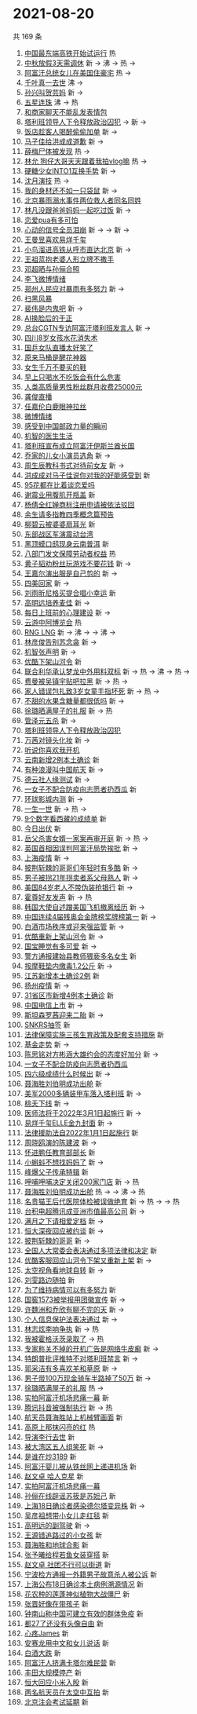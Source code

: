 # 2021-08-20

共 169 条

<!-- BEGIN -->
<!-- 最后更新时间 Fri Aug 20 2021 15:17:27 GMT+0800 (China Standard Time) -->

1. [中国最东端高铁开始试运行](https://s.weibo.com//weibo?q=%23%E4%B8%AD%E5%9B%BD%E6%9C%80%E4%B8%9C%E7%AB%AF%E9%AB%98%E9%93%81%E5%BC%80%E5%A7%8B%E8%AF%95%E8%BF%90%E8%A1%8C%23&Refer=new_time)
   热
1. [中秋放假3天需调休](https://s.weibo.com//weibo?q=%23%E4%B8%AD%E7%A7%8B%E6%94%BE%E5%81%873%E5%A4%A9%E9%9C%80%E8%B0%83%E4%BC%91%23&Refer=top)
   新 -> 沸 -> 热 ->
1. [阿富汗总统女儿在美国住豪宅](https://s.weibo.com//weibo?q=%23%E9%98%BF%E5%AF%8C%E6%B1%97%E6%80%BB%E7%BB%9F%E5%A5%B3%E5%84%BF%E5%9C%A8%E7%BE%8E%E5%9B%BD%E4%BD%8F%E8%B1%AA%E5%AE%85%23&Refer=top)
   热 ->
1. [千叶真一去世](https://s.weibo.com//weibo?q=%23%E5%8D%83%E5%8F%B6%E7%9C%9F%E4%B8%80%E5%8E%BB%E4%B8%96%23&Refer=top)
   沸 ->
1. [孙兴叫贺芸妈](https://s.weibo.com//weibo?q=%23%E5%AD%99%E5%85%B4%E5%8F%AB%E8%B4%BA%E8%8A%B8%E5%A6%88%23&Refer=top)
   新 ->
1. [五星连珠](https://s.weibo.com//weibo?q=%E4%BA%94%E6%98%9F%E8%BF%9E%E7%8F%A0&Refer=top)
   沸 -> 热
1. [和商家聊天不能乱发表情包](https://s.weibo.com//weibo?q=%23%E5%92%8C%E5%95%86%E5%AE%B6%E8%81%8A%E5%A4%A9%E4%B8%8D%E8%83%BD%E4%B9%B1%E5%8F%91%E8%A1%A8%E6%83%85%E5%8C%85%23&Refer=top)
1. [塔利班领导人下令释放政治囚犯](https://s.weibo.com//weibo?q=%E5%A1%94%E5%88%A9%E7%8F%AD%E9%A2%86%E5%AF%BC%E4%BA%BA%E4%B8%8B%E4%BB%A4%E9%87%8A%E6%94%BE%E6%94%BF%E6%B2%BB%E5%9B%9A%E7%8A%AF&Refer=top)
   -> 新 ->
1. [饭店趁客人喝醉偷偷加单](https://s.weibo.com//weibo?q=%23%E9%A5%AD%E5%BA%97%E8%B6%81%E5%AE%A2%E4%BA%BA%E5%96%9D%E9%86%89%E5%81%B7%E5%81%B7%E5%8A%A0%E5%8D%95%23&Refer=top)
   新 ->
1. [马子佳给洪成成道歉](https://s.weibo.com//weibo?q=%23%E9%A9%AC%E5%AD%90%E4%BD%B3%E7%BB%99%E6%B4%AA%E6%88%90%E6%88%90%E9%81%93%E6%AD%89%23&Refer=top)
   新 ->
1. [薛梅尸体被发现](https://s.weibo.com//weibo?q=%23%E8%96%9B%E6%A2%85%E5%B0%B8%E4%BD%93%E8%A2%AB%E5%8F%91%E7%8E%B0%23&Refer=top)
   热 ->
1. [林允
   狗仔大哥天天跟着我拍vlog嘛](https://s.weibo.com//weibo?q=%E6%9E%97%E5%85%81%20%E7%8B%97%E4%BB%94%E5%A4%A7%E5%93%A5%E5%A4%A9%E5%A4%A9%E8%B7%9F%E7%9D%80%E6%88%91%E6%8B%8Dvlog%E5%98%9B&Refer=top)
   热 ->
1. [硬糖少女INTO1互换手势](https://s.weibo.com//weibo?q=%E7%A1%AC%E7%B3%96%E5%B0%91%E5%A5%B3INTO1%E4%BA%92%E6%8D%A2%E6%89%8B%E5%8A%BF&Refer=top)
   新 ->
1. [沈月演技](https://s.weibo.com//weibo?q=%23%E6%B2%88%E6%9C%88%E6%BC%94%E6%8A%80%23&Refer=top)
   热 ->
1. [我的身材还不如一只袋鼠](https://s.weibo.com//weibo?q=%23%E6%88%91%E7%9A%84%E8%BA%AB%E6%9D%90%E8%BF%98%E4%B8%8D%E5%A6%82%E4%B8%80%E5%8F%AA%E8%A2%8B%E9%BC%A0%23&Refer=top)
   新 ->
1. [北京暴雨溺水事件两位救人者同名同姓](https://s.weibo.com//weibo?q=%23%E5%8C%97%E4%BA%AC%E6%9A%B4%E9%9B%A8%E6%BA%BA%E6%B0%B4%E4%BA%8B%E4%BB%B6%E4%B8%A4%E4%BD%8D%E6%95%91%E4%BA%BA%E8%80%85%E5%90%8C%E5%90%8D%E5%90%8C%E5%A7%93%23&Refer=top)
1. [林凡没跟爸爸妈妈一起吃过饭](https://s.weibo.com//weibo?q=%23%E6%9E%97%E5%87%A1%E6%B2%A1%E8%B7%9F%E7%88%B8%E7%88%B8%E5%A6%88%E5%A6%88%E4%B8%80%E8%B5%B7%E5%90%83%E8%BF%87%E9%A5%AD%23&Refer=top)
   新 ->
1. [恋爱pua有多可怕](https://s.weibo.com//weibo?q=%23%E6%81%8B%E7%88%B1pua%E6%9C%89%E5%A4%9A%E5%8F%AF%E6%80%95%23&Refer=top)
1. [心动的信号全员泪崩](https://s.weibo.com//weibo?q=%23%E5%BF%83%E5%8A%A8%E7%9A%84%E4%BF%A1%E5%8F%B7%E5%85%A8%E5%91%98%E6%B3%AA%E5%B4%A9%23&Refer=top)
   新 -> -> 新 ->
1. [王曼昱喜欢易烊千玺](https://s.weibo.com//weibo?q=%E7%8E%8B%E6%9B%BC%E6%98%B1%E5%96%9C%E6%AC%A2%E6%98%93%E7%83%8A%E5%8D%83%E7%8E%BA&Refer=top)
1. [小鸟溜进高铁从呼市直达北京](https://s.weibo.com//weibo?q=%23%E5%B0%8F%E9%B8%9F%E6%BA%9C%E8%BF%9B%E9%AB%98%E9%93%81%E4%BB%8E%E5%91%BC%E5%B8%82%E7%9B%B4%E8%BE%BE%E5%8C%97%E4%BA%AC%23&Refer=top)
   新 ->
1. [王祖蓝抱老婆人形立牌不撒手](https://s.weibo.com//weibo?q=%23%E7%8E%8B%E7%A5%96%E8%93%9D%E6%8A%B1%E8%80%81%E5%A9%86%E4%BA%BA%E5%BD%A2%E7%AB%8B%E7%89%8C%E4%B8%8D%E6%92%92%E6%89%8B%23&Refer=top)
1. [邓超晒与孙俪合照](https://s.weibo.com//weibo?q=%23%E9%82%93%E8%B6%85%E6%99%92%E4%B8%8E%E5%AD%99%E4%BF%AA%E5%90%88%E7%85%A7%23&Refer=top)
1. [李飞微博情绪](https://s.weibo.com//weibo?q=%23%E6%9D%8E%E9%A3%9E%E5%BE%AE%E5%8D%9A%E6%83%85%E7%BB%AA%23&Refer=top)
1. [郑州人民应对暴雨有多努力](https://s.weibo.com//weibo?q=%23%E9%83%91%E5%B7%9E%E4%BA%BA%E6%B0%91%E5%BA%94%E5%AF%B9%E6%9A%B4%E9%9B%A8%E6%9C%89%E5%A4%9A%E5%8A%AA%E5%8A%9B%23&Refer=top)
   新 ->
1. [扫黑风暴](https://s.weibo.com//weibo?q=%E6%89%AB%E9%BB%91%E9%A3%8E%E6%9A%B4&Refer=top)
1. [裴伟是内鬼吧](https://s.weibo.com//weibo?q=%E8%A3%B4%E4%BC%9F%E6%98%AF%E5%86%85%E9%AC%BC%E5%90%A7&Refer=top)
   新 ->
1. [AI换脸后的于正](https://s.weibo.com//weibo?q=AI%E6%8D%A2%E8%84%B8%E5%90%8E%E7%9A%84%E4%BA%8E%E6%AD%A3&Refer=top)
1. [总台CGTN专访阿富汗塔利班发言人](https://s.weibo.com//weibo?q=%23%E6%80%BB%E5%8F%B0CGTN%E4%B8%93%E8%AE%BF%E9%98%BF%E5%AF%8C%E6%B1%97%E5%A1%94%E5%88%A9%E7%8F%AD%E5%8F%91%E8%A8%80%E4%BA%BA%23&Refer=top)
   新 ->
1. [四川8岁女孩水花消失术](https://s.weibo.com//weibo?q=%23%E5%9B%9B%E5%B7%9D8%E5%B2%81%E5%A5%B3%E5%AD%A9%E6%B0%B4%E8%8A%B1%E6%B6%88%E5%A4%B1%E6%9C%AF%23&Refer=top)
1. [国乒女队直播太好笑了](https://s.weibo.com//weibo?q=%23%E5%9B%BD%E4%B9%92%E5%A5%B3%E9%98%9F%E7%9B%B4%E6%92%AD%E5%A4%AA%E5%A5%BD%E7%AC%91%E4%BA%86%23&Refer=top)
1. [原来马桶是醒花神器](https://s.weibo.com//weibo?q=%23%E5%8E%9F%E6%9D%A5%E9%A9%AC%E6%A1%B6%E6%98%AF%E9%86%92%E8%8A%B1%E7%A5%9E%E5%99%A8%23&Refer=top)
1. [女生千万不要买的鞋](https://s.weibo.com//weibo?q=%23%E5%A5%B3%E7%94%9F%E5%8D%83%E4%B8%87%E4%B8%8D%E8%A6%81%E4%B9%B0%E7%9A%84%E9%9E%8B%23&Refer=top)
1. [早上只喝水不吃饭会有什么危害](https://s.weibo.com//weibo?q=%23%E6%97%A9%E4%B8%8A%E5%8F%AA%E5%96%9D%E6%B0%B4%E4%B8%8D%E5%90%83%E9%A5%AD%E4%BC%9A%E6%9C%89%E4%BB%80%E4%B9%88%E5%8D%B1%E5%AE%B3%23&Refer=top)
1. [人类高质量男性粉丝群月收费25000元](https://s.weibo.com//weibo?q=%23%E4%BA%BA%E7%B1%BB%E9%AB%98%E8%B4%A8%E9%87%8F%E7%94%B7%E6%80%A7%E7%B2%89%E4%B8%9D%E7%BE%A4%E6%9C%88%E6%94%B6%E8%B4%B925000%E5%85%83%23&Refer=top)
1. [龚俊直播](https://s.weibo.com//weibo?q=%23%E9%BE%9A%E4%BF%8A%E7%9B%B4%E6%92%AD%23&Refer=top)
1. [任嘉伦白鹿眼神拉丝](https://s.weibo.com//weibo?q=%23%E4%BB%BB%E5%98%89%E4%BC%A6%E7%99%BD%E9%B9%BF%E7%9C%BC%E7%A5%9E%E6%8B%89%E4%B8%9D%23&Refer=top)
1. [微博情绪](https://s.weibo.com//weibo?q=%E5%BE%AE%E5%8D%9A%E6%83%85%E7%BB%AA&Refer=top)
1. [感受到中国邮政力量的瞬间](https://s.weibo.com//weibo?q=%23%E6%84%9F%E5%8F%97%E5%88%B0%E4%B8%AD%E5%9B%BD%E9%82%AE%E6%94%BF%E5%8A%9B%E9%87%8F%E7%9A%84%E7%9E%AC%E9%97%B4%23&Refer=top)
1. [机智的医生生活](https://s.weibo.com//weibo?q=%E6%9C%BA%E6%99%BA%E7%9A%84%E5%8C%BB%E7%94%9F%E7%94%9F%E6%B4%BB&Refer=top)
1. [塔利班宣布成立阿富汗伊斯兰酋长国](https://s.weibo.com//weibo?q=%23%E5%A1%94%E5%88%A9%E7%8F%AD%E5%AE%A3%E5%B8%83%E6%88%90%E7%AB%8B%E9%98%BF%E5%AF%8C%E6%B1%97%E4%BC%8A%E6%96%AF%E5%85%B0%E9%85%8B%E9%95%BF%E5%9B%BD%23&Refer=top)
1. [乔家的儿女小演员选角](https://s.weibo.com//weibo?q=%23%E4%B9%94%E5%AE%B6%E7%9A%84%E5%84%BF%E5%A5%B3%E5%B0%8F%E6%BC%94%E5%91%98%E9%80%89%E8%A7%92%23&Refer=top)
   新 ->
1. [周生辰教科书式对待前女友](https://s.weibo.com//weibo?q=%23%E5%91%A8%E7%94%9F%E8%BE%B0%E6%95%99%E7%A7%91%E4%B9%A6%E5%BC%8F%E5%AF%B9%E5%BE%85%E5%89%8D%E5%A5%B3%E5%8F%8B%23&Refer=top)
   新 ->
1. [洪成成对马子佳说你对我的好能感受到](https://s.weibo.com//weibo?q=%E6%B4%AA%E6%88%90%E6%88%90%E5%AF%B9%E9%A9%AC%E5%AD%90%E4%BD%B3%E8%AF%B4%E4%BD%A0%E5%AF%B9%E6%88%91%E7%9A%84%E5%A5%BD%E8%83%BD%E6%84%9F%E5%8F%97%E5%88%B0&Refer=top)
   新
1. [95花都在比着谈恋爱吗](https://s.weibo.com//weibo?q=%2395%E8%8A%B1%E9%83%BD%E5%9C%A8%E6%AF%94%E7%9D%80%E8%B0%88%E6%81%8B%E7%88%B1%E5%90%97%23&Refer=top)
1. [谢震业用腹肌开瓶盖](https://s.weibo.com//weibo?q=%23%E8%B0%A2%E9%9C%87%E4%B8%9A%E7%94%A8%E8%85%B9%E8%82%8C%E5%BC%80%E7%93%B6%E7%9B%96%23&Refer=top)
   新
1. [杨倩全红婵商标注册申请被依法驳回](https://s.weibo.com//weibo?q=%23%E6%9D%A8%E5%80%A9%E5%85%A8%E7%BA%A2%E5%A9%B5%E5%95%86%E6%A0%87%E6%B3%A8%E5%86%8C%E7%94%B3%E8%AF%B7%E8%A2%AB%E4%BE%9D%E6%B3%95%E9%A9%B3%E5%9B%9E%23&Refer=top)
1. [余生请多指教四季概念篇预告](https://s.weibo.com//weibo?q=%23%E4%BD%99%E7%94%9F%E8%AF%B7%E5%A4%9A%E6%8C%87%E6%95%99%E5%9B%9B%E5%AD%A3%E6%A6%82%E5%BF%B5%E7%AF%87%E9%A2%84%E5%91%8A%23&Refer=top)
1. [柳碧云被婆婆扇耳光](https://s.weibo.com//weibo?q=%23%E6%9F%B3%E7%A2%A7%E4%BA%91%E8%A2%AB%E5%A9%86%E5%A9%86%E6%89%87%E8%80%B3%E5%85%89%23&Refer=top)
   新
1. [东部战区军演震动台湾](https://s.weibo.com//weibo?q=%23%E4%B8%9C%E9%83%A8%E6%88%98%E5%8C%BA%E5%86%9B%E6%BC%94%E9%9C%87%E5%8A%A8%E5%8F%B0%E6%B9%BE%23&Refer=top)
1. [黑顶蟆口鸱现身云南普洱](https://s.weibo.com//weibo?q=%E9%BB%91%E9%A1%B6%E8%9F%86%E5%8F%A3%E9%B8%B1%E7%8E%B0%E8%BA%AB%E4%BA%91%E5%8D%97%E6%99%AE%E6%B4%B1&Refer=top)
   新
1. [八部门发文保障劳动者权益](https://s.weibo.com//weibo?q=%23%E5%85%AB%E9%83%A8%E9%97%A8%E5%8F%91%E6%96%87%E4%BF%9D%E9%9A%9C%E5%8A%B3%E5%8A%A8%E8%80%85%E6%9D%83%E7%9B%8A%23&Refer=new_time)
   热
1. [黄子韬劝粉丝玩游戏不要花钱](https://s.weibo.com//weibo?q=%23%E9%BB%84%E5%AD%90%E9%9F%AC%E5%8A%9D%E7%B2%89%E4%B8%9D%E7%8E%A9%E6%B8%B8%E6%88%8F%E4%B8%8D%E8%A6%81%E8%8A%B1%E9%92%B1%23&Refer=top)
   新 ->
1. [王嘉尔演出服是自己剪的](https://s.weibo.com//weibo?q=%23%E7%8E%8B%E5%98%89%E5%B0%94%E6%BC%94%E5%87%BA%E6%9C%8D%E6%98%AF%E8%87%AA%E5%B7%B1%E5%89%AA%E7%9A%84%23&Refer=top)
   新 ->
1. [四美回家](https://s.weibo.com//weibo?q=%23%E5%9B%9B%E7%BE%8E%E5%9B%9E%E5%AE%B6%23&Refer=top)
   新 ->
1. [刘雨昕尼格买提合唱小幸运](https://s.weibo.com//weibo?q=%23%E5%88%98%E9%9B%A8%E6%98%95%E5%B0%BC%E6%A0%BC%E4%B9%B0%E6%8F%90%E5%90%88%E5%94%B1%E5%B0%8F%E5%B9%B8%E8%BF%90%23&Refer=top)
   新
1. [高明远培养麦佳](https://s.weibo.com//weibo?q=%E9%AB%98%E6%98%8E%E8%BF%9C%E5%9F%B9%E5%85%BB%E9%BA%A6%E4%BD%B3&Refer=top)
   新 ->
1. [每日上班前的心理建设](https://s.weibo.com//weibo?q=%23%E6%AF%8F%E6%97%A5%E4%B8%8A%E7%8F%AD%E5%89%8D%E7%9A%84%E5%BF%83%E7%90%86%E5%BB%BA%E8%AE%BE%23&Refer=top)
   新 ->
1. [云游中阿博览会](https://s.weibo.com//weibo?q=%23%E4%BA%91%E6%B8%B8%E4%B8%AD%E9%98%BF%E5%8D%9A%E8%A7%88%E4%BC%9A%23&Refer=new_time)
   热
1. [RNG LNG](https://s.weibo.com//weibo?q=RNG%20LNG&Refer=top) 新 -> 沸 -> -> 沸 ->
1. [林彦俊告别苏念衾](https://s.weibo.com//weibo?q=%23%E6%9E%97%E5%BD%A6%E4%BF%8A%E5%91%8A%E5%88%AB%E8%8B%8F%E5%BF%B5%E8%A1%BE%23&Refer=top)
   新 ->
1. [机智张声明](https://s.weibo.com//weibo?q=%E6%9C%BA%E6%99%BA%E5%BC%A0%E5%A3%B0%E6%98%8E&Refer=top)
   新 ->
1. [优酷下架山河令](https://s.weibo.com//weibo?q=%E4%BC%98%E9%85%B7%E4%B8%8B%E6%9E%B6%E5%B1%B1%E6%B2%B3%E4%BB%A4&Refer=top)
   新
1. [联合利华承认梦龙中外用料双标](https://s.weibo.com//weibo?q=%23%E8%81%94%E5%90%88%E5%88%A9%E5%8D%8E%E6%89%BF%E8%AE%A4%E6%A2%A6%E9%BE%99%E4%B8%AD%E5%A4%96%E7%94%A8%E6%96%99%E5%8F%8C%E6%A0%87%23&Refer=top)
   新 -> 热 -> 沸 -> 热 ->
1. [费曼被吴镇宇贴吧拉黑](https://s.weibo.com//weibo?q=%23%E8%B4%B9%E6%9B%BC%E8%A2%AB%E5%90%B4%E9%95%87%E5%AE%87%E8%B4%B4%E5%90%A7%E6%8B%89%E9%BB%91%23&Refer=top)
   新 -> 热 ->
1. [家人错误包扎致3岁女童手指坏死](https://s.weibo.com//weibo?q=%23%E5%AE%B6%E4%BA%BA%E9%94%99%E8%AF%AF%E5%8C%85%E6%89%8E%E8%87%B43%E5%B2%81%E5%A5%B3%E7%AB%A5%E6%89%8B%E6%8C%87%E5%9D%8F%E6%AD%BB%23&Refer=top)
   新 -> 热 ->
1. [不甜的水果含糖量都很低吗](https://s.weibo.com//weibo?q=%23%E4%B8%8D%E7%94%9C%E7%9A%84%E6%B0%B4%E6%9E%9C%E5%90%AB%E7%B3%96%E9%87%8F%E9%83%BD%E5%BE%88%E4%BD%8E%E5%90%97%23&Refer=top)
   新 ->
1. [徐璐晒满屋子的礼服](https://s.weibo.com//weibo?q=%23%E5%BE%90%E7%92%90%E6%99%92%E6%BB%A1%E5%B1%8B%E5%AD%90%E7%9A%84%E7%A4%BC%E6%9C%8D%23&Refer=top)
   新 -> 热
1. [管泽元五杀](https://s.weibo.com//weibo?q=%23%E7%AE%A1%E6%B3%BD%E5%85%83%E4%BA%94%E6%9D%80%23&Refer=top)
   新 ->
1. [塔利班领导人下令释放政治囚犯](https://s.weibo.com//weibo?q=%23%E5%A1%94%E5%88%A9%E7%8F%AD%E9%A2%86%E5%AF%BC%E4%BA%BA%E4%B8%8B%E4%BB%A4%E9%87%8A%E6%94%BE%E6%94%BF%E6%B2%BB%E5%9B%9A%E7%8A%AF%23&Refer=top)
1. [万茜对镜头化妆](https://s.weibo.com//weibo?q=%23%E4%B8%87%E8%8C%9C%E5%AF%B9%E9%95%9C%E5%A4%B4%E5%8C%96%E5%A6%86%23&Refer=top)
   新 ->
1. [听说你喜欢我开机](https://s.weibo.com//weibo?q=%23%E5%90%AC%E8%AF%B4%E4%BD%A0%E5%96%9C%E6%AC%A2%E6%88%91%E5%BC%80%E6%9C%BA%23&Refer=top)
1. [云南新增2例本土确诊](https://s.weibo.com//weibo?q=%23%E4%BA%91%E5%8D%97%E6%96%B0%E5%A2%9E2%E4%BE%8B%E6%9C%AC%E5%9C%9F%E7%A1%AE%E8%AF%8A%23&Refer=top)
   新
1. [有种浪漫叫中国航天](https://s.weibo.com//weibo?q=%23%E6%9C%89%E7%A7%8D%E6%B5%AA%E6%BC%AB%E5%8F%AB%E4%B8%AD%E5%9B%BD%E8%88%AA%E5%A4%A9%23&Refer=top)
   新 ->
1. [德云社人缘测试](https://s.weibo.com//weibo?q=%23%E5%BE%B7%E4%BA%91%E7%A4%BE%E4%BA%BA%E7%BC%98%E6%B5%8B%E8%AF%95%23&Refer=top)
   新 ->
1. [一女子不配合防疫向志愿者扔西瓜](https://s.weibo.com//weibo?q=%E4%B8%80%E5%A5%B3%E5%AD%90%E4%B8%8D%E9%85%8D%E5%90%88%E9%98%B2%E7%96%AB%E5%90%91%E5%BF%97%E6%84%BF%E8%80%85%E6%89%94%E8%A5%BF%E7%93%9C&Refer=top)
   新
1. [环球影城内测](https://s.weibo.com//weibo?q=%E7%8E%AF%E7%90%83%E5%BD%B1%E5%9F%8E%E5%86%85%E6%B5%8B&Refer=top)
   新 ->
1. [一生一世](https://s.weibo.com//weibo?q=%E4%B8%80%E7%94%9F%E4%B8%80%E4%B8%96&Refer=top)
   新 -> 热 ->
1. [9个数字看西藏的成绩单](https://s.weibo.com//weibo?q=%239%E4%B8%AA%E6%95%B0%E5%AD%97%E7%9C%8B%E8%A5%BF%E8%97%8F%E7%9A%84%E6%88%90%E7%BB%A9%E5%8D%95%23&Refer=top)
   新
1. [今日出伏](https://s.weibo.com//weibo?q=%E4%BB%8A%E6%97%A5%E5%87%BA%E4%BC%8F&Refer=top)
   新
1. [岳父杀害女婿一家案再审开庭](https://s.weibo.com//weibo?q=%23%E5%B2%B3%E7%88%B6%E6%9D%80%E5%AE%B3%E5%A5%B3%E5%A9%BF%E4%B8%80%E5%AE%B6%E6%A1%88%E5%86%8D%E5%AE%A1%E5%BC%80%E5%BA%AD%23&Refer=top)
   新 -> 热 ->
1. [英国首相因误判阿富汗局势挨批](https://s.weibo.com//weibo?q=%23%E8%8B%B1%E5%9B%BD%E9%A6%96%E7%9B%B8%E5%9B%A0%E8%AF%AF%E5%88%A4%E9%98%BF%E5%AF%8C%E6%B1%97%E5%B1%80%E5%8A%BF%E6%8C%A8%E6%89%B9%23&Refer=top)
   新 ->
1. [上海疫情](https://s.weibo.com//weibo?q=%E4%B8%8A%E6%B5%B7%E7%96%AB%E6%83%85&Refer=top)
   新 ->
1. [披荆斩棘的哥哥们年轻时有多酷](https://s.weibo.com//weibo?q=%23%E6%8A%AB%E8%8D%86%E6%96%A9%E6%A3%98%E7%9A%84%E5%93%A5%E5%93%A5%E4%BB%AC%E5%B9%B4%E8%BD%BB%E6%97%B6%E6%9C%89%E5%A4%9A%E9%85%B7%23&Refer=top)
   新 ->
1. [男子被拐21年拐卖者系父母熟人](https://s.weibo.com//weibo?q=%23%E7%94%B7%E5%AD%90%E8%A2%AB%E6%8B%9021%E5%B9%B4%E6%8B%90%E5%8D%96%E8%80%85%E7%B3%BB%E7%88%B6%E6%AF%8D%E7%86%9F%E4%BA%BA%23&Refer=top)
   新 ->
1. [美国84岁老人不带伪装抢银行](https://s.weibo.com//weibo?q=%23%E7%BE%8E%E5%9B%BD84%E5%B2%81%E8%80%81%E4%BA%BA%E4%B8%8D%E5%B8%A6%E4%BC%AA%E8%A3%85%E6%8A%A2%E9%93%B6%E8%A1%8C%23&Refer=top)
   新 ->
1. [霍尊好友发声](https://s.weibo.com//weibo?q=%E9%9C%8D%E5%B0%8A%E5%A5%BD%E5%8F%8B%E5%8F%91%E5%A3%B0&Refer=top)
   新 -> 热
1. [韩国大使自述蹭美国飞机撤离经历](https://s.weibo.com//weibo?q=%23%E9%9F%A9%E5%9B%BD%E5%A4%A7%E4%BD%BF%E8%87%AA%E8%BF%B0%E8%B9%AD%E7%BE%8E%E5%9B%BD%E9%A3%9E%E6%9C%BA%E6%92%A4%E7%A6%BB%E7%BB%8F%E5%8E%86%23&Refer=top)
   新 ->
1. [中国连续4届残奥会金牌榜奖牌榜第一](https://s.weibo.com//weibo?q=%23%E4%B8%AD%E5%9B%BD%E8%BF%9E%E7%BB%AD4%E5%B1%8A%E6%AE%8B%E5%A5%A5%E4%BC%9A%E9%87%91%E7%89%8C%E6%A6%9C%E5%A5%96%E7%89%8C%E6%A6%9C%E7%AC%AC%E4%B8%80%23&Refer=top)
   新 ->
1. [白酒市场秩序或迎来强监管](https://s.weibo.com//weibo?q=%E7%99%BD%E9%85%92%E5%B8%82%E5%9C%BA%E7%A7%A9%E5%BA%8F%E6%88%96%E8%BF%8E%E6%9D%A5%E5%BC%BA%E7%9B%91%E7%AE%A1&Refer=top)
   新 ->
1. [优酷重新上架山河令](https://s.weibo.com//weibo?q=%23%E4%BC%98%E9%85%B7%E9%87%8D%E6%96%B0%E4%B8%8A%E6%9E%B6%E5%B1%B1%E6%B2%B3%E4%BB%A4%23&Refer=top)
   新 ->
1. [国宝睡觉有多可爱](https://s.weibo.com//weibo?q=%23%E5%9B%BD%E5%AE%9D%E7%9D%A1%E8%A7%89%E6%9C%89%E5%A4%9A%E5%8F%AF%E7%88%B1%23&Refer=top)
   新 ->
1. [警方通报建始县教师猥亵多名女生](https://s.weibo.com//weibo?q=%23%E8%AD%A6%E6%96%B9%E9%80%9A%E6%8A%A5%E5%BB%BA%E5%A7%8B%E5%8E%BF%E6%95%99%E5%B8%88%E7%8C%A5%E4%BA%B5%E5%A4%9A%E5%90%8D%E5%A5%B3%E7%94%9F%23&Refer=top)
   新
1. [按摩鞋垫内缴毒1.2公斤](https://s.weibo.com//weibo?q=%23%E6%8C%89%E6%91%A9%E9%9E%8B%E5%9E%AB%E5%86%85%E7%BC%B4%E6%AF%921.2%E5%85%AC%E6%96%A4%23&Refer=top)
   新 ->
1. [江苏新增本土确诊2例](https://s.weibo.com//weibo?q=%23%E6%B1%9F%E8%8B%8F%E6%96%B0%E5%A2%9E%E6%9C%AC%E5%9C%9F%E7%A1%AE%E8%AF%8A2%E4%BE%8B%23&Refer=top)
   新
1. [扬州疫情](https://s.weibo.com//weibo?q=%23%E6%89%AC%E5%B7%9E%E7%96%AB%E6%83%85%23&Refer=top)
   新 ->
1. [31省区市新增4例本土确诊](https://s.weibo.com//weibo?q=%2331%E7%9C%81%E5%8C%BA%E5%B8%82%E6%96%B0%E5%A2%9E4%E4%BE%8B%E6%9C%AC%E5%9C%9F%E7%A1%AE%E8%AF%8A%23&Refer=top)
   新
1. [中国电信上市](https://s.weibo.com//weibo?q=%E4%B8%AD%E5%9B%BD%E7%94%B5%E4%BF%A1%E4%B8%8A%E5%B8%82&Refer=top)
   新 ->
1. [斯坦森罗茜迎来二胎](https://s.weibo.com//weibo?q=%23%E6%96%AF%E5%9D%A6%E6%A3%AE%E7%BD%97%E8%8C%9C%E8%BF%8E%E6%9D%A5%E4%BA%8C%E8%83%8E%23&Refer=top)
   新 ->
1. [SNKRS抽签](https://s.weibo.com//weibo?q=SNKRS%E6%8A%BD%E7%AD%BE&Refer=top) 新
1. [法律保障实施三孩生育政策及配套支持措施](https://s.weibo.com//weibo?q=%23%E6%B3%95%E5%BE%8B%E4%BF%9D%E9%9A%9C%E5%AE%9E%E6%96%BD%E4%B8%89%E5%AD%A9%E7%94%9F%E8%82%B2%E6%94%BF%E7%AD%96%E5%8F%8A%E9%85%8D%E5%A5%97%E6%94%AF%E6%8C%81%E6%8E%AA%E6%96%BD%23&Refer=top)
   新
1. [基金走势](https://s.weibo.com//weibo?q=%E5%9F%BA%E9%87%91%E8%B5%B0%E5%8A%BF&Refer=top)
   新 ->
1. [陈思铭对方彬涵大雄约会的态度好加分](https://s.weibo.com//weibo?q=%23%E9%99%88%E6%80%9D%E9%93%AD%E5%AF%B9%E6%96%B9%E5%BD%AC%E6%B6%B5%E5%A4%A7%E9%9B%84%E7%BA%A6%E4%BC%9A%E7%9A%84%E6%80%81%E5%BA%A6%E5%A5%BD%E5%8A%A0%E5%88%86%23&Refer=top)
   新 ->
1. [一女子不配合防疫向志愿者扔西瓜](https://s.weibo.com//weibo?q=%23%E4%B8%80%E5%A5%B3%E5%AD%90%E4%B8%8D%E9%85%8D%E5%90%88%E9%98%B2%E7%96%AB%E5%90%91%E5%BF%97%E6%84%BF%E8%80%85%E6%89%94%E8%A5%BF%E7%93%9C%23&Refer=top)
1. [四六级成绩什么时候出](https://s.weibo.com//weibo?q=%23%E5%9B%9B%E5%85%AD%E7%BA%A7%E6%88%90%E7%BB%A9%E4%BB%80%E4%B9%88%E6%97%B6%E5%80%99%E5%87%BA%23&Refer=top)
   新 ->
1. [聂海胜刘伯明成功出舱](https://s.weibo.com//weibo?q=%E8%81%82%E6%B5%B7%E8%83%9C%E5%88%98%E4%BC%AF%E6%98%8E%E6%88%90%E5%8A%9F%E5%87%BA%E8%88%B1&Refer=top)
   新
1. [美军2000多辆装甲车落入塔利班](https://s.weibo.com//weibo?q=%23%E7%BE%8E%E5%86%9B2000%E5%A4%9A%E8%BE%86%E8%A3%85%E7%94%B2%E8%BD%A6%E8%90%BD%E5%85%A5%E5%A1%94%E5%88%A9%E7%8F%AD%23&Refer=top)
   新 ->
1. [桃夭下线](https://s.weibo.com//weibo?q=%23%E6%A1%83%E5%A4%AD%E4%B8%8B%E7%BA%BF%23&Refer=top)
   新 ->
1. [医师法将于2022年3月1日起施行](https://s.weibo.com//weibo?q=%23%E5%8C%BB%E5%B8%88%E6%B3%95%E5%B0%86%E4%BA%8E2022%E5%B9%B43%E6%9C%881%E6%97%A5%E8%B5%B7%E6%96%BD%E8%A1%8C%23&Refer=top)
   新 ->
1. [易烊千玺ELLE金九封面](https://s.weibo.com//weibo?q=%23%E6%98%93%E7%83%8A%E5%8D%83%E7%8E%BAELLE%E9%87%91%E4%B9%9D%E5%B0%81%E9%9D%A2%23&Refer=top)
   新 ->
1. [法律援助法自2022年1月1日起施行](https://s.weibo.com//weibo?q=%23%E6%B3%95%E5%BE%8B%E6%8F%B4%E5%8A%A9%E6%B3%95%E8%87%AA2022%E5%B9%B41%E6%9C%881%E6%97%A5%E8%B5%B7%E6%96%BD%E8%A1%8C%23&Refer=top)
   新
1. [周晓鸥演的陈建波](https://s.weibo.com//weibo?q=%23%E5%91%A8%E6%99%93%E9%B8%A5%E6%BC%94%E7%9A%84%E9%99%88%E5%BB%BA%E6%B3%A2%23&Refer=top)
   新 ->
1. [怀进鹏任教育部部长](https://s.weibo.com//weibo?q=%23%E6%80%80%E8%BF%9B%E9%B9%8F%E4%BB%BB%E6%95%99%E8%82%B2%E9%83%A8%E9%83%A8%E9%95%BF%23&Refer=top)
   新
1. [小蝌蚪不想找妈妈了](https://s.weibo.com//weibo?q=%23%E5%B0%8F%E8%9D%8C%E8%9A%AA%E4%B8%8D%E6%83%B3%E6%89%BE%E5%A6%88%E5%A6%88%E4%BA%86%23&Refer=top)
   新 ->
1. [峰爆父子传承特辑](https://s.weibo.com//weibo?q=%23%E5%B3%B0%E7%88%86%E7%88%B6%E5%AD%90%E4%BC%A0%E6%89%BF%E7%89%B9%E8%BE%91%23&Refer=top)
   新
1. [呷哺呷哺决定关闭200家门店](https://s.weibo.com//weibo?q=%23%E5%91%B7%E5%93%BA%E5%91%B7%E5%93%BA%E5%86%B3%E5%AE%9A%E5%85%B3%E9%97%AD200%E5%AE%B6%E9%97%A8%E5%BA%97%23&Refer=top)
   新 -> 热
1. [聂海胜刘伯明成功出舱](https://s.weibo.com//weibo?q=%23%E8%81%82%E6%B5%B7%E8%83%9C%E5%88%98%E4%BC%AF%E6%98%8E%E6%88%90%E5%8A%9F%E5%87%BA%E8%88%B1%23&Refer=top)
   热 -> -> 沸 -> 热
1. [名贵猫王后代医院体检被误做绝育](https://s.weibo.com//weibo?q=%23%E5%90%8D%E8%B4%B5%E7%8C%AB%E7%8E%8B%E5%90%8E%E4%BB%A3%E5%8C%BB%E9%99%A2%E4%BD%93%E6%A3%80%E8%A2%AB%E8%AF%AF%E5%81%9A%E7%BB%9D%E8%82%B2%23&Refer=top)
   新 -> 热 -> -> 热
1. [台积电超腾讯成亚洲市值最高公司](https://s.weibo.com//weibo?q=%23%E5%8F%B0%E7%A7%AF%E7%94%B5%E8%B6%85%E8%85%BE%E8%AE%AF%E6%88%90%E4%BA%9A%E6%B4%B2%E5%B8%82%E5%80%BC%E6%9C%80%E9%AB%98%E5%85%AC%E5%8F%B8%23&Refer=top)
   新 ->
1. [满月之下请相爱定档](https://s.weibo.com//weibo?q=%23%E6%BB%A1%E6%9C%88%E4%B9%8B%E4%B8%8B%E8%AF%B7%E7%9B%B8%E7%88%B1%E5%AE%9A%E6%A1%A3%23&Refer=top)
   新 ->
1. [恒大深夜回应被约谈](https://s.weibo.com//weibo?q=%23%E6%81%92%E5%A4%A7%E6%B7%B1%E5%A4%9C%E5%9B%9E%E5%BA%94%E8%A2%AB%E7%BA%A6%E8%B0%88%23&Refer=top)
   新 ->
1. [披荆斩棘的哥哥](https://s.weibo.com//weibo?q=%E6%8A%AB%E8%8D%86%E6%96%A9%E6%A3%98%E7%9A%84%E5%93%A5%E5%93%A5&Refer=top)
   新 ->
1. [全国人大常委会表决通过多项法律和决定](https://s.weibo.com//weibo?q=%23%E5%85%A8%E5%9B%BD%E4%BA%BA%E5%A4%A7%E5%B8%B8%E5%A7%94%E4%BC%9A%E8%A1%A8%E5%86%B3%E9%80%9A%E8%BF%87%E5%A4%9A%E9%A1%B9%E6%B3%95%E5%BE%8B%E5%92%8C%E5%86%B3%E5%AE%9A%23&Refer=top)
   新
1. [优酷客服回应山河令下架又重新上架](https://s.weibo.com//weibo?q=%23%E4%BC%98%E9%85%B7%E5%AE%A2%E6%9C%8D%E5%9B%9E%E5%BA%94%E5%B1%B1%E6%B2%B3%E4%BB%A4%E4%B8%8B%E6%9E%B6%E5%8F%88%E9%87%8D%E6%96%B0%E4%B8%8A%E6%9E%B6%23&Refer=top)
   新 ->
1. [太空视角看地球自转](https://s.weibo.com//weibo?q=%23%E5%A4%AA%E7%A9%BA%E8%A7%86%E8%A7%92%E7%9C%8B%E5%9C%B0%E7%90%83%E8%87%AA%E8%BD%AC%23&Refer=top)
   新 ->
1. [刘雯路边随拍](https://s.weibo.com//weibo?q=%23%E5%88%98%E9%9B%AF%E8%B7%AF%E8%BE%B9%E9%9A%8F%E6%8B%8D%23&Refer=top)
   新
1. [为了维持病情可以有多努力](https://s.weibo.com//weibo?q=%23%E4%B8%BA%E4%BA%86%E7%BB%B4%E6%8C%81%E7%97%85%E6%83%85%E5%8F%AF%E4%BB%A5%E6%9C%89%E5%A4%9A%E5%8A%AA%E5%8A%9B%23&Refer=top)
   新
1. [国窖1573被举报用团徽宣传](https://s.weibo.com//weibo?q=%23%E5%9B%BD%E7%AA%961573%E8%A2%AB%E4%B8%BE%E6%8A%A5%E7%94%A8%E5%9B%A2%E5%BE%BD%E5%AE%A3%E4%BC%A0%23&Refer=top)
   新 ->
1. [许魏洲和乔欣有聊不完的天](https://s.weibo.com//weibo?q=%23%E8%AE%B8%E9%AD%8F%E6%B4%B2%E5%92%8C%E4%B9%94%E6%AC%A3%E6%9C%89%E8%81%8A%E4%B8%8D%E5%AE%8C%E7%9A%84%E5%A4%A9%23&Refer=top)
   新 ->
1. [个人信息保护法表决通过](https://s.weibo.com//weibo?q=%23%E4%B8%AA%E4%BA%BA%E4%BF%A1%E6%81%AF%E4%BF%9D%E6%8A%A4%E6%B3%95%E8%A1%A8%E5%86%B3%E9%80%9A%E8%BF%87%23&Refer=top)
   新 ->
1. [林志炫李响争执](https://s.weibo.com//weibo?q=%23%E6%9E%97%E5%BF%97%E7%82%AB%E6%9D%8E%E5%93%8D%E4%BA%89%E6%89%A7%23&Refer=top)
   新 -> 热
1. [我被霍格沃茨录取了](https://s.weibo.com//weibo?q=%23%E6%88%91%E8%A2%AB%E9%9C%8D%E6%A0%BC%E6%B2%83%E8%8C%A8%E5%BD%95%E5%8F%96%E4%BA%86%23&Refer=top)
   -> 热
1. [专家称关不掉的开机广告是网络牛皮癣](https://s.weibo.com//weibo?q=%E4%B8%93%E5%AE%B6%E7%A7%B0%E5%85%B3%E4%B8%8D%E6%8E%89%E7%9A%84%E5%BC%80%E6%9C%BA%E5%B9%BF%E5%91%8A%E6%98%AF%E7%BD%91%E7%BB%9C%E7%89%9B%E7%9A%AE%E7%99%A3&Refer=top)
   新 ->
1. [特朗普批评推特不对塔利班禁言](https://s.weibo.com//weibo?q=%23%E7%89%B9%E6%9C%97%E6%99%AE%E6%89%B9%E8%AF%84%E6%8E%A8%E7%89%B9%E4%B8%8D%E5%AF%B9%E5%A1%94%E5%88%A9%E7%8F%AD%E7%A6%81%E8%A8%80%23&Refer=top)
   新 ->
1. [郭采洁有多喜欢羊和草原](https://s.weibo.com//weibo?q=%23%E9%83%AD%E9%87%87%E6%B4%81%E6%9C%89%E5%A4%9A%E5%96%9C%E6%AC%A2%E7%BE%8A%E5%92%8C%E8%8D%89%E5%8E%9F%23&Refer=top)
   新 ->
1. [男子带100万现金骑车半路掉了50万](https://s.weibo.com//weibo?q=%23%E7%94%B7%E5%AD%90%E5%B8%A6100%E4%B8%87%E7%8E%B0%E9%87%91%E9%AA%91%E8%BD%A6%E5%8D%8A%E8%B7%AF%E6%8E%89%E4%BA%8650%E4%B8%87%23&Refer=top)
   新 ->
1. [徐璐晒满屋子的礼服](https://s.weibo.com//weibo?q=%E5%BE%90%E7%92%90%E6%99%92%E6%BB%A1%E5%B1%8B%E5%AD%90%E7%9A%84%E7%A4%BC%E6%9C%8D&Refer=top)
   热 ->
1. [实拍阿富汗机场悲痛一幕](https://s.weibo.com//weibo?q=%E5%AE%9E%E6%8B%8D%E9%98%BF%E5%AF%8C%E6%B1%97%E6%9C%BA%E5%9C%BA%E6%82%B2%E7%97%9B%E4%B8%80%E5%B9%95&Refer=top)
   新
1. [腾讯抖音被强制执行](https://s.weibo.com//weibo?q=%23%E8%85%BE%E8%AE%AF%E6%8A%96%E9%9F%B3%E8%A2%AB%E5%BC%BA%E5%88%B6%E6%89%A7%E8%A1%8C%23&Refer=top)
   新 -> 热
1. [航天员聂海胜站上机械臂画面](https://s.weibo.com//weibo?q=%23%E8%88%AA%E5%A4%A9%E5%91%98%E8%81%82%E6%B5%B7%E8%83%9C%E7%AB%99%E4%B8%8A%E6%9C%BA%E6%A2%B0%E8%87%82%E7%94%BB%E9%9D%A2%23&Refer=top)
   新
1. [高原上那抹闪亮的红](https://s.weibo.com//weibo?q=%23%E9%AB%98%E5%8E%9F%E4%B8%8A%E9%82%A3%E6%8A%B9%E9%97%AA%E4%BA%AE%E7%9A%84%E7%BA%A2%23&Refer=new_time)
   热
1. [导演李行去世](https://s.weibo.com//weibo?q=%E5%AF%BC%E6%BC%94%E6%9D%8E%E8%A1%8C%E5%8E%BB%E4%B8%96&Refer=top)
   新
1. [被大湾区五人组笑死](https://s.weibo.com//weibo?q=%23%E8%A2%AB%E5%A4%A7%E6%B9%BE%E5%8C%BA%E4%BA%94%E4%BA%BA%E7%BB%84%E7%AC%91%E6%AD%BB%23&Refer=top)
   新 ->
1. [是谁在炒3189](https://s.weibo.com//weibo?q=%E6%98%AF%E8%B0%81%E5%9C%A8%E7%82%923189&Refer=top)
   新
1. [阿富汗婴儿被从铁丝网上递进机场](https://s.weibo.com//weibo?q=%23%E9%98%BF%E5%AF%8C%E6%B1%97%E5%A9%B4%E5%84%BF%E8%A2%AB%E4%BB%8E%E9%93%81%E4%B8%9D%E7%BD%91%E4%B8%8A%E9%80%92%E8%BF%9B%E6%9C%BA%E5%9C%BA%23&Refer=top)
   新
1. [赵文卓 哈人克星](https://s.weibo.com//weibo?q=%E8%B5%B5%E6%96%87%E5%8D%93%20%E5%93%88%E4%BA%BA%E5%85%8B%E6%98%9F&Refer=top)
   新
1. [实拍阿富汗机场悲痛一幕](https://s.weibo.com//weibo?q=%23%E5%AE%9E%E6%8B%8D%E9%98%BF%E5%AF%8C%E6%B1%97%E6%9C%BA%E5%9C%BA%E6%82%B2%E7%97%9B%E4%B8%80%E5%B9%95%23&Refer=top)
1. [孙俪在线辟谣苏筱是苏妲己](https://s.weibo.com//weibo?q=%23%E5%AD%99%E4%BF%AA%E5%9C%A8%E7%BA%BF%E8%BE%9F%E8%B0%A3%E8%8B%8F%E7%AD%B1%E6%98%AF%E8%8B%8F%E5%A6%B2%E5%B7%B1%23&Refer=top)
   新
1. [上海18日确诊者感染德尔塔变异株](https://s.weibo.com//weibo?q=%23%E4%B8%8A%E6%B5%B718%E6%97%A5%E7%A1%AE%E8%AF%8A%E8%80%85%E6%84%9F%E6%9F%93%E5%BE%B7%E5%B0%94%E5%A1%94%E5%8F%98%E5%BC%82%E6%A0%AA%23&Refer=top)
   新 ->
1. [吴彦祖想带小女儿走红毯](https://s.weibo.com//weibo?q=%23%E5%90%B4%E5%BD%A6%E7%A5%96%E6%83%B3%E5%B8%A6%E5%B0%8F%E5%A5%B3%E5%84%BF%E8%B5%B0%E7%BA%A2%E6%AF%AF%23&Refer=top)
   新
1. [高明远的副驾驶](https://s.weibo.com//weibo?q=%23%E9%AB%98%E6%98%8E%E8%BF%9C%E7%9A%84%E5%89%AF%E9%A9%BE%E9%A9%B6%23&Refer=top)
   新 ->
1. [王源错追路过的小女孩](https://s.weibo.com//weibo?q=%23%E7%8E%8B%E6%BA%90%E9%94%99%E8%BF%BD%E8%B7%AF%E8%BF%87%E7%9A%84%E5%B0%8F%E5%A5%B3%E5%AD%A9%23&Refer=top)
   新
1. [聂海胜和地球合影](https://s.weibo.com//weibo?q=%23%E8%81%82%E6%B5%B7%E8%83%9C%E5%92%8C%E5%9C%B0%E7%90%83%E5%90%88%E5%BD%B1%23&Refer=top)
   新
1. [张予曦给程若鱼女装穿搭](https://s.weibo.com//weibo?q=%23%E5%BC%A0%E4%BA%88%E6%9B%A6%E7%BB%99%E7%A8%8B%E8%8B%A5%E9%B1%BC%E5%A5%B3%E8%A3%85%E7%A9%BF%E6%90%AD%23&Refer=top)
   新
1. [赵文卓 社团不行可以街道](https://s.weibo.com//weibo?q=%E8%B5%B5%E6%96%87%E5%8D%93%20%E7%A4%BE%E5%9B%A2%E4%B8%8D%E8%A1%8C%E5%8F%AF%E4%BB%A5%E8%A1%97%E9%81%93&Refer=top)
   新
1. [宁波检方通报一外籍男子故意杀人被公诉](https://s.weibo.com//weibo?q=%23%E5%AE%81%E6%B3%A2%E6%A3%80%E6%96%B9%E9%80%9A%E6%8A%A5%E4%B8%80%E5%A4%96%E7%B1%8D%E7%94%B7%E5%AD%90%E6%95%85%E6%84%8F%E6%9D%80%E4%BA%BA%E8%A2%AB%E5%85%AC%E8%AF%89%23&Refer=top)
   新
1. [上海公布18日确诊本土病例溯源情况](https://s.weibo.com//weibo?q=%23%E4%B8%8A%E6%B5%B7%E5%85%AC%E5%B8%8318%E6%97%A5%E7%A1%AE%E8%AF%8A%E6%9C%AC%E5%9C%9F%E7%97%85%E4%BE%8B%E6%BA%AF%E6%BA%90%E6%83%85%E5%86%B5%23&Refer=top)
   新
1. [花农种的莲蓬神似植物大战僵尸](https://s.weibo.com//weibo?q=%23%E8%8A%B1%E5%86%9C%E7%A7%8D%E7%9A%84%E8%8E%B2%E8%93%AC%E7%A5%9E%E4%BC%BC%E6%A4%8D%E7%89%A9%E5%A4%A7%E6%88%98%E5%83%B5%E5%B0%B8%23&Refer=top)
   新
1. [张晋好像在带孩子](https://s.weibo.com//weibo?q=%E5%BC%A0%E6%99%8B%E5%A5%BD%E5%83%8F%E5%9C%A8%E5%B8%A6%E5%AD%A9%E5%AD%90&Refer=top)
   新
1. [钟南山称中国可建立有效的群体免疫](https://s.weibo.com//weibo?q=%23%E9%92%9F%E5%8D%97%E5%B1%B1%E7%A7%B0%E4%B8%AD%E5%9B%BD%E5%8F%AF%E5%BB%BA%E7%AB%8B%E6%9C%89%E6%95%88%E7%9A%84%E7%BE%A4%E4%BD%93%E5%85%8D%E7%96%AB%23&Refer=top)
   新
1. [都27了还没有头像自由](https://s.weibo.com//weibo?q=%23%E9%83%BD27%E4%BA%86%E8%BF%98%E6%B2%A1%E6%9C%89%E5%A4%B4%E5%83%8F%E8%87%AA%E7%94%B1%23&Refer=top)
   新
1. [心疼James](https://s.weibo.com//weibo?q=%E5%BF%83%E7%96%BCJames&Refer=top) 新
1. [安赛龙用中文和女儿说话](https://s.weibo.com//weibo?q=%23%E5%AE%89%E8%B5%9B%E9%BE%99%E7%94%A8%E4%B8%AD%E6%96%87%E5%92%8C%E5%A5%B3%E5%84%BF%E8%AF%B4%E8%AF%9D%23&Refer=top)
   新
1. [白酒大跌](https://s.weibo.com//weibo?q=%E7%99%BD%E9%85%92%E5%A4%A7%E8%B7%8C&Refer=top)
   新
1. [阿富汗人挤满卡塔尔难民营](https://s.weibo.com//weibo?q=%23%E9%98%BF%E5%AF%8C%E6%B1%97%E4%BA%BA%E6%8C%A4%E6%BB%A1%E5%8D%A1%E5%A1%94%E5%B0%94%E9%9A%BE%E6%B0%91%E8%90%A5%23&Refer=top)
   新
1. [丰田大规模停产](https://s.weibo.com//weibo?q=%E4%B8%B0%E7%94%B0%E5%A4%A7%E8%A7%84%E6%A8%A1%E5%81%9C%E4%BA%A7&Refer=top)
   新
1. [恒大回应小米入股](https://s.weibo.com//weibo?q=%23%E6%81%92%E5%A4%A7%E5%9B%9E%E5%BA%94%E5%B0%8F%E7%B1%B3%E5%85%A5%E8%82%A1%23&Refer=top)
   新
1. [两名航天员在太空中互拍](https://s.weibo.com//weibo?q=%23%E4%B8%A4%E5%90%8D%E8%88%AA%E5%A4%A9%E5%91%98%E5%9C%A8%E5%A4%AA%E7%A9%BA%E4%B8%AD%E4%BA%92%E6%8B%8D%23&Refer=top)
   新
1. [北京注会考试延期](https://s.weibo.com//weibo?q=%E5%8C%97%E4%BA%AC%E6%B3%A8%E4%BC%9A%E8%80%83%E8%AF%95%E5%BB%B6%E6%9C%9F&Refer=top)
   新

<!-- END -->
